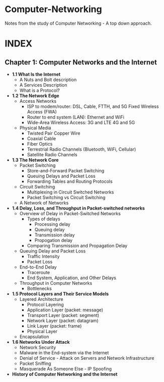 # Computer-Networking

Notes from the study of Computer Networking - A top down approach.

# INDEX

## Chapter 1: Computer Networks and the Internet 
* <b>1.1 What Is the Internet</b>
	* A Nuts and Bolt description
 	* A Services Description
 	* What is a Protocol?
* <b>1.2 The Network Edge</b>
	* Access Networks
 		* ISP to modem/router: DSL, Cable, FTTH, and 5G Fixed Wireless Access (FWA)
   		* Router to end system (LAN): Ethernet and WiFi
     	* Wide-Area Wireless Access: 3G and LTE 4G and 5G
 	* Physical Media
    	* Twisted Pair Copper Wire
    	* Coaxial Cable
     	* Fiber Optics
      	* Terrestrial Radio Channels (Bluetooth, WiFi, Cellular)
      	* Satellite Radio Channels 
* <b>1.3 The Network Core</b>
	* Packet Switching
 		* Store-and-Forward Packet Switching
   		* Queuing Delays and Packet Loss
     	* Forwarding Tables and Routing Protocols 
 	* Circuit Switching
  		* Multiplexing in Circuit Switched Networks
    	* Packet Switching vs Circuit Switching
  	* A Network of Networks
* <b>1.4 Delay, Loss, and Throughput in Packet-switched networks</b>
	* Overview of Delay in Packet-Switched Networks
 		* Types of delays
	 		* Processing delay
	   		* Queuing delay
			* Transmission delay
			* Propogation delay
		* Comparing Transmission and Propagation Delay
  	* Queuing Delay and Packet Loss
  		* Traffic Intensity
  	 	* Packet Loss
  	* End-to-End Delay
  		* Traceroute
  	 	* End System, Application, and Other Delays	
  	* Throughput in Computer Networks
  		* Bottlenecks
* <b>1.5 Protocol Layers and Their Service Models</b>
	* Layered Architecture
 		* Protocol Layering
   		* Application Layer (packet: message)
     	* Transport Layer (packet: segment)
      	* Network Layer (packet: datagram)
      	* Link Layer (packet: frame)
      	* Physical Layer
	* Encapsulation
* <b>1.6 Networks Under Attack</b>
	* Network Security
 	* Malware in the End-system via the Internet
  	* Denial of Service - Attack on Servers and Network Infrastructure
  	* Packet Sniffing
  	* Masquerade As Someone Else - IP Spoofing
* <b>History of Computer Networking and the Internet</b>
